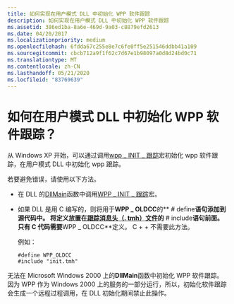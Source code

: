 ```yaml
---
title: 如何实现在用户模式 DLL 中初始化 WPP 软件跟踪
description: 如何实现在用户模式 DLL 中初始化 WPP 软件跟踪
ms.assetid: 386ed1ba-8a6e-469d-9a03-c8879efd2613
ms.date: 04/20/2017
ms.localizationpriority: medium
ms.openlocfilehash: 6fdda67c255e8e7c6fe0ff5e251546ddbb41a109
ms.sourcegitcommit: cbcb712a9f1f62c7d67e1b98097a0d8d24bd0c71
ms.translationtype: MT
ms.contentlocale: zh-CN
ms.lasthandoff: 05/21/2020
ms.locfileid: "83769639"
---
```

# <a name="how-do-i-initialize-wpp-software-tracing-in-a-user-mode-dll"></a>如何在用户模式 DLL 中初始化 WPP 软件跟踪？


从 Windows XP 开始，可以通过调用[wpp \_ INIT \_ 跟踪](https://docs.microsoft.com/previous-versions/windows/hardware/previsioning-framework/ff556191(v=vs.85))宏初始化 wpp 软件跟踪，在用户模式 DLL 中初始化 wpp 跟踪。

若要避免错误，请使用以下方法。

-   在 DLL 的[DllMain](https://docs.microsoft.com/windows/win32/dlls/dllmain)函数中调用[WPP \_ INIT \_ 跟踪](https://docs.microsoft.com/previous-versions/windows/hardware/previsioning-framework/ff556191(v=vs.85))宏。

-   如果 DLL 是用 C 编写的，则将用于**WPP \_ OLDCC**的** \# define**语句添加到源代码中。 将定义放置在[跟踪消息头（. tmh）文件](trace-message-header-file.md)的** \# include**语句前面。 只有 C 代码需要**WPP \_ OLDCC**定义。 C + + 不需要此方法。

    例如：

    ```
    #define WPP_OLDCC
    #include "init.tmh"
    ```

无法在 Microsoft Windows 2000 上的**DllMain**函数中初始化 WPP 软件跟踪。 因为 WPP 作为 Windows 2000 上的服务的一部分运行，所以，初始化软件跟踪会生成一个远程过程调用，在 DLL 初始化期间禁止此操作。

 

 





